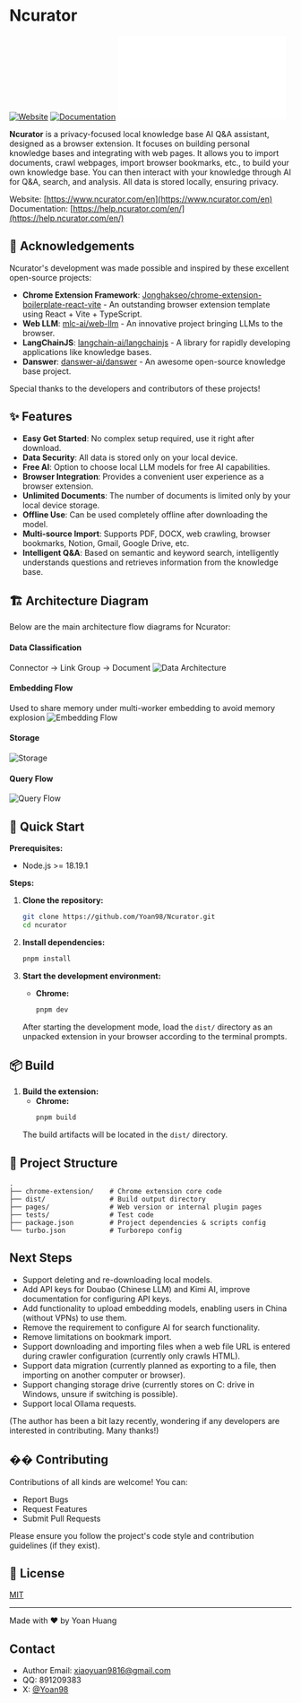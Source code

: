 # Ncurator

[![Website](https://img.shields.io/badge/Website-ncurator.com-blue)](https://www.ncurator.com/en)
[![Documentation](https://img.shields.io/badge/Docs-help.ncurator.com-green)](https://help.ncurator.com/en/)
[![中文 README](./README.md)](./README.md)

**Ncurator** is a privacy-focused local knowledge base AI Q&A assistant, designed as a browser extension. It focuses on building personal knowledge bases and integrating with web pages. It allows you to import documents, crawl webpages, import browser bookmarks, etc., to build your own knowledge base. You can then interact with your knowledge through AI for Q&A, search, and analysis. All data is stored locally, ensuring privacy.

Website: [https://www.ncurator.com/en](https://www.ncurator.com/en)
Documentation: [https://help.ncurator.com/en/](https://help.ncurator.com/en/)

## 🙏 Acknowledgements

Ncurator's development was made possible and inspired by these excellent open-source projects:

*   **Chrome Extension Framework**: [Jonghakseo/chrome-extension-boilerplate-react-vite](https://github.com/Jonghakseo/chrome-extension-boilerplate-react-vite?tab=readme-ov-file) - An outstanding browser extension template using React + Vite + TypeScript.
*   **Web LLM**: [mlc-ai/web-llm](https://github.com/mlc-ai/web-llm) - An innovative project bringing LLMs to the browser.
*   **LangChainJS**: [langchain-ai/langchainjs](https://github.com/langchain-ai/langchainjs) - A library for rapidly developing applications like knowledge bases.
*   **Danswer**: [danswer-ai/danswer](https://github.com/danswer-ai/danswer) - An awesome open-source knowledge base project.

Special thanks to the developers and contributors of these projects!

## ✨ Features

*   **Easy Get Started**: No complex setup required, use it right after download.
*   **Data Security**: All data is stored only on your local device.
*   **Free AI**: Option to choose local LLM models for free AI capabilities.
*   **Browser Integration**: Provides a convenient user experience as a browser extension.
*   **Unlimited Documents**: The number of documents is limited only by your local device storage.
*   **Offline Use**: Can be used completely offline after downloading the model.
*   **Multi-source Import**: Supports PDF, DOCX, web crawling, browser bookmarks, Notion, Gmail, Google Drive, etc.
*   **Intelligent Q&A**: Based on semantic and keyword search, intelligently understands questions and retrieves information from the knowledge base.

## 🏗️ Architecture Diagram

Below are the main architecture flow diagrams for Ncurator:

#### Data Classification
Connector -> Link Group -> Document
![Data Architecture](./architecture/data.png)

#### Embedding Flow
Used to share memory under multi-worker embedding to avoid memory explosion
![Embedding Flow](./architecture/embed.png)

#### Storage
![Storage](./architecture/store.png)

#### Query Flow
![Query Flow](./architecture/query.png)

## 🚀 Quick Start

**Prerequisites:**

*   Node.js >= 18.19.1

**Steps:**

1.  **Clone the repository:**
    ```bash
    git clone https://github.com/Yoan98/Ncurator.git
    cd ncurator
    ```

2.  **Install dependencies:**
    ```bash
    pnpm install
    ```

3.  **Start the development environment:**
    *   **Chrome:**
        ```bash
        pnpm dev
        ```
    After starting the development mode, load the `dist/` directory as an unpacked extension in your browser according to the terminal prompts.

## 📦 Build

1.  **Build the extension:**
    *   **Chrome:**
        ```bash
        pnpm build
        ```
    The build artifacts will be located in the `dist/` directory.

## 📁 Project Structure

```
.
├── chrome-extension/    # Chrome extension core code
├── dist/                # Build output directory
├── pages/               # Web version or internal plugin pages
├── tests/               # Test code
├── package.json         # Project dependencies & scripts config
└── turbo.json           # Turborepo config
```

## Next Steps
- Support deleting and re-downloading local models.
- Add API keys for Doubao (Chinese LLM) and Kimi AI, improve documentation for configuring API keys.
- Add functionality to upload embedding models, enabling users in China (without VPNs) to use them.
- Remove the requirement to configure AI for search functionality.
- Remove limitations on bookmark import.
- Support downloading and importing files when a web file URL is entered during crawler configuration (currently only crawls HTML).
- Support data migration (currently planned as exporting to a file, then importing on another computer or browser).
- Support changing storage drive (currently stores on C: drive in Windows, unsure if switching is possible).
- Support local Ollama requests.

(The author has been a bit lazy recently, wondering if any developers are interested in contributing. Many thanks!)

## �� Contributing

Contributions of all kinds are welcome! You can:

*   Report Bugs
*   Request Features
*   Submit Pull Requests

Please ensure you follow the project's code style and contribution guidelines (if they exist).

## 📄 License

[MIT](./LICENSE)

---

Made with ❤️ by Yoan Huang

## Contact

*   Author Email: xiaoyuan9816@gmail.com
*   QQ: 891209383
*   X: [@Yoan98](https://x.com/Yoan_Huang)